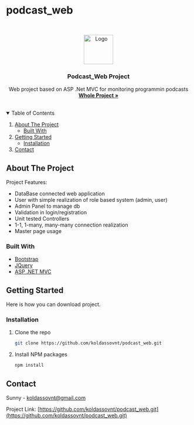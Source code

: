# podcast_web


<!-- PROJECT LOGO -->
<br />
<p align="center">
  <a href="https://github.com/koldassovnt/podcast_web">
    <img src="https://www.flaticon.com/svg/static/icons/svg/2368/2368382.svg" alt="Logo" width="80" height="80">
  </a>

  <h3 align="center">Podcast_Web Project</h3>

  <p align="center">
   Web project based on ASP .Net MVC for monitoring programmin podcasts
    <br />
    <a href="https://github.com/koldassovnt/podcast_web"><strong>Whole Project »</strong></a>
    <br />
    <br />
  </p>
</p>


<!-- TABLE OF CONTENTS -->
<details open="open">
  <summary>Table of Contents</summary>
  <ol>
    <li>
      <a href="#about-the-project">About The Project</a>
      <ul>
        <li><a href="#built-with">Built With</a></li>
      </ul>
    </li>
    <li>
      <a href="#getting-started">Getting Started</a>
      <ul>
        <li><a href="#installation">Installation</a></li>
      </ul>
    </li>
    <li><a href="#contact">Contact</a></li>
  </ol>
</details>


<!-- ABOUT THE PROJECT -->
## About The Project

Project Features:
* DataBase connected web application
* User with simple realization of role based system (admin, user)
* Admin Panel to manage db
* Validation in login/registration
* Unit tested Controllers
* 1-1, 1-many, many-many connection realization
* Master page usage


### Built With

* [Bootstrap](https://getbootstrap.com)
* [JQuery](https://jquery.com)
* [ASP .NET MVC](https://dotnet.microsoft.com/apps/aspnet/mvc)


<!-- GETTING STARTED -->
## Getting Started
Here is how you can download project.

### Installation

1. Clone the repo
   ```sh
   git clone https://github.com/koldassovnt/podcast_web.git
   ```
2. Install NPM packages
   ```sh
   npm install
   ```
   

<!-- CONTACT -->
## Contact

Sunny  - koldassovnt@gmail.com

Project Link: [https://github.com/koldassovnt/podcast_web.git](https://github.com/koldassovnt/podcast_web.git)





